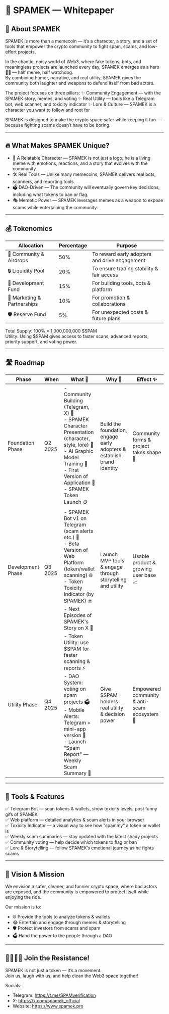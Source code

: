 # 📄 SPAMEK — Whitepaper

## 🤖 About SPAMEK

SPAMEK is more than a memecoin — it’s a character, a story, and a set of tools that empower the crypto community to fight spam, scams, and low-effort projects.  

In the chaotic, noisy world of Web3, where fake tokens, bots, and meaningless projects are launched every day, SPAMEK emerges as a hero 🦸‍♂️ — half meme, half watchdog.  
By combining humor, narrative, and real utility, SPAMEK gives the community both laughter and weapons to defend itself from bad actors.  

The project focuses on three pillars:
✨ Community Engagement — with the SPAMEK story, memes, and voting
✨ Real Utility — tools like a Telegram bot, web scanner, and toxicity indicator
✨ Lore & Culture — SPAMEK is a character you want to follow and root for

SPAMEK is designed to make the crypto space safer while keeping it fun — because fighting scams doesn’t have to be boring.

---

## 🔥 What Makes SPAMEK Unique?

- 📖 A Relatable Character — SPAMEK is not just a logo; he is a living meme with emotions, reactions, and a story that evolves with the community.
- 🛠 Real Tools — Unlike many memecoins, SPAMEK delivers real bots, scanners, and reporting tools.
- 🗳 DAO-Driven — The community will eventually govern key decisions, including what tokens to ban or flag.
- 🎭 Memetic Power — SPAMEK leverages memes as a weapon to expose scams while entertaining the community.

---

## 💰 Tokenomics

| Allocation                  | Percentage     | Purpose                               |
|-----------------------------|----------------|---------------------------------------|
| 🚀 Community & Airdrops     | 50%            | To reward early adopters and drive engagement |
| 🔒 Liquidity Pool           | 20%            | To ensure trading stability & fair access |
| 👷 Development Fund         | 15%            | For building tools, bots & platform |
| 📣 Marketing & Partnerships | 10%            | For promotion & collaborations       |
| 🛡 Reserve Fund             | 5%             | For unexpected costs & future plans |

Total Supply: 100% = 1,000,000,000 $SPAM  
Utility: Using $SPAM gives access to faster scans, advanced reports, priority support, and voting power.

---

## 🛣 Roadmap

| Phase                      | When           | What 📌                                      | Why 🤔                                   | Effect ✨                       |
|----------------------------|----------------|--------------------------------------------|---------------------------------------|--------------------------------|
| Foundation Phase       | Q2 2025        | - Community Building (Telegram, X) 📢 <br> - SPAMEK Character Presentation (character, style, lore) 🤖 <br> - AI Graphic Model Training 🎨 <br> - First Version of Application 🧪 <br> - SPAMEK Token Launch 🪙 | Build the foundation, engage early adopters & establish brand identity | Community forms & project takes shape 🚀 |
| Development Phase      | Q3 2025        | - SPAMEK Bot v1 on Telegram (scam alerts etc.) 🤖 <br> - Beta Version of Web Platform (token/wallet scanning) 🌐 <br> - Token Toxicity Indicator (by SPAMEK) ☣️ <br> - Next Episodes of SPAMEK's Story on X 📖 | Launch MVP tools & engage through storytelling and utility | Usable product & growing user base 📈 |
| Utility Phase          | Q4 2025        | - Token Utility: use $SPAM for faster scanning & reports ⚡️ <br> - DAO System: voting on spam projects 🗳 <br> - Mobile Alerts: Telegram + mini-app version 📲 <br> - Launch "Spam Report" — Weekly Scam Summary 📰 | Give $SPAM holders real utility & decision power | Empowered community & anti-scam ecosystem 💪 |

---

## 📲 Tools & Features

✅ Telegram Bot — scan tokens & wallets, show toxicity levels, post funny gifs of SPAMEK  
✅ Web platform — detailed analytics & scam alerts in your browser  
✅ Toxicity Indicator — a visual way to see how “spammy” a token or wallet is  
✅ Weekly scam summaries — stay updated with the latest shady projects  
✅ Community voting — help decide which tokens to flag or ban  
✅ Lore & Storytelling — follow SPAMEK’s emotional journey as he fights scams

---
## 🌟 Vision & Mission

We envision a safer, cleaner, and funnier crypto space, where bad actors are exposed, and the community is empowered to protect itself while enjoying the ride.  

Our mission is to:
- 🌐 Provide the tools to analyze tokens & wallets
- 😂 Entertain and engage through memes & storytelling
- 🛡 Protect investors from scams and spam
- 🗳 Hand the power to the people through a DAO

---

## 👨‍👩‍👧‍👦 Join the Resistance!

SPAMEK is not just a token — it’s a movement.  
Join us, laugh with us, and help clean the Web3 space together!

Socials:
- Telegram: https://t.me/SPAMverification
- X: https://x.com/spamek_official
- Website: https://www.spamek.pro
